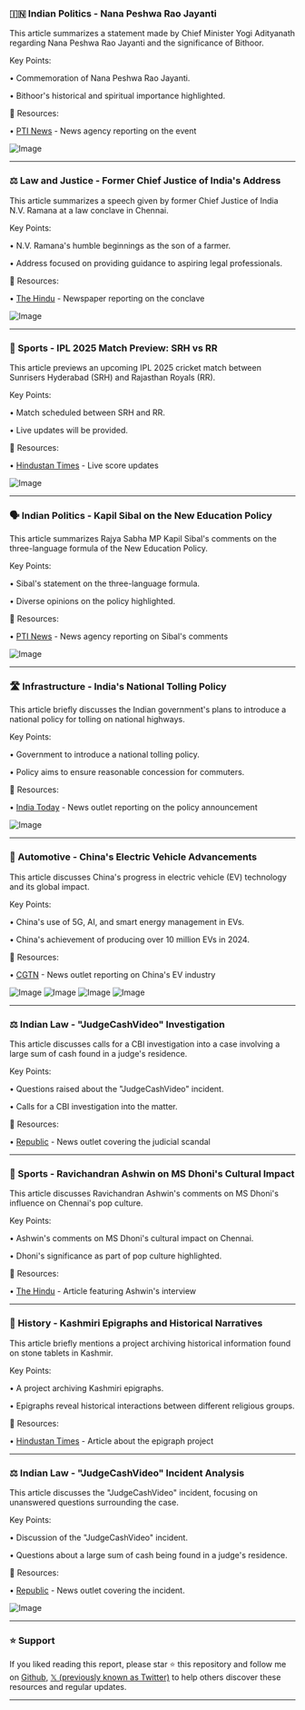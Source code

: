 ### 🇮🇳  Indian Politics - Nana Peshwa Rao Jayanti

This article summarizes a statement made by Chief Minister Yogi Adityanath regarding Nana Peshwa Rao Jayanti and the significance of Bithoor.


Key Points:

• Commemoration of Nana Peshwa Rao Jayanti.

• Bithoor's historical and spiritual importance highlighted.


🔗 Resources:

• [PTI News](https://x.com/PTI_News) - News agency reporting on the event

![Image](https://pbs.twimg.com/ext_tw_video_thumb/1903750133038419968/pu/img/u5YppV9S7-x4382G.jpg)


---

### ⚖️  Law and Justice - Former Chief Justice of India's Address

This article summarizes a speech given by former Chief Justice of India N.V. Ramana at a law conclave in Chennai.


Key Points:

• N.V. Ramana's humble beginnings as the son of a farmer.

• Address focused on providing guidance to aspiring legal professionals.


🔗 Resources:

• [The Hindu](https://x.com/the_hindu) - Newspaper reporting on the conclave

![Image](https://pbs.twimg.com/ext_tw_video_thumb/1903728257377423360/pu/img/-rdEcAJoTXmZE9FJ.jpg)


---

### 🚀 Sports - IPL 2025 Match Preview: SRH vs RR

This article previews an upcoming IPL 2025 cricket match between Sunrisers Hyderabad (SRH) and Rajasthan Royals (RR).


Key Points:

• Match scheduled between SRH and RR.

• Live updates will be provided.


🔗 Resources:

• [Hindustan Times](https://hindustantimes.com/cricket/srh-vs-rr-live-score-ipl-2025-sunrisers-hyderabad-vs-rajasthan-royals-latest-cricket-match-scorecard-today-23-march-101742709939769.html) - Live score updates


![Image](https://pbs.twimg.com/media/GmtfjxxbIAAlyaN?format=jpg&name=900x900)


---

### 🗣️ Indian Politics - Kapil Sibal on the New Education Policy

This article summarizes Rajya Sabha MP Kapil Sibal's comments on the three-language formula of the New Education Policy.


Key Points:

• Sibal's statement on the three-language formula.

• Diverse opinions on the policy highlighted.


🔗 Resources:

• [PTI News](https://x.com/PTI_News) - News agency reporting on Sibal's comments

![Image](https://pbs.twimg.com/ext_tw_video_thumb/1903707913455386624/pu/img/1kc_6Q_IoVd6Y4y9.jpg)


---

### 🛣️ Infrastructure - India's National Tolling Policy

This article briefly discusses the Indian government's plans to introduce a national policy for tolling on national highways.


Key Points:

•  Government to introduce a national tolling policy.

• Policy aims to ensure reasonable concession for commuters.


🔗 Resources:

• [India Today](https://x.com/IndiaToday) - News outlet reporting on the policy announcement

![Image](https://pbs.twimg.com/media/GmtOC0PacAAEfdq?format=jpg&name=small)


---

### 🚗 Automotive - China's Electric Vehicle Advancements

This article discusses China's progress in electric vehicle (EV) technology and its global impact.


Key Points:

• China's use of 5G, AI, and smart energy management in EVs.

• China's achievement of producing over 10 million EVs in 2024.


🔗 Resources:

• [CGTN](https://x.com/CGTNOfficial) - News outlet reporting on China's EV industry


![Image](https://pbs.twimg.com/media/Gmsy4eAbYAAFeNz?format=jpg&name=360x360)
![Image](https://pbs.twimg.com/media/Gmsy69KaQAAh2YB?format=jpg&name=360x360)
![Image](https://pbs.twimg.com/media/Gmsy9UxaQAAD6i8?format=jpg&name=360x360)
![Image](https://pbs.twimg.com/media/GmszgnBboAIWnCg?format=jpg&name=360x360)


---

### ⚖️  Indian Law -  "JudgeCashVideo" Investigation

This article discusses calls for a CBI investigation into a case involving a large sum of cash found in a judge's residence.


Key Points:

•  Questions raised about the "JudgeCashVideo" incident.

•  Calls for a CBI investigation into the matter.


🔗 Resources:

• [Republic](https://x.com/republic) - News outlet covering the judicial scandal


---

### 🏏  Sports - Ravichandran Ashwin on MS Dhoni's Cultural Impact

This article discusses Ravichandran Ashwin's comments on MS Dhoni's influence on Chennai's pop culture.


Key Points:

• Ashwin's comments on MS Dhoni's cultural impact on Chennai.

• Dhoni's significance as part of pop culture highlighted.


🔗 Resources:

• [The Hindu](https://x.com/the_hindu) - Article featuring Ashwin's interview


---

### 📜 History - Kashmiri Epigraphs and Historical Narratives

This article briefly mentions a project archiving historical information found on stone tablets in Kashmir.


Key Points:

•  A project archiving Kashmiri epigraphs.

•  Epigraphs reveal historical interactions between different religious groups.


🔗 Resources:

• [Hindustan Times](https://x.com/htTweets) - Article about the epigraph project


---

### ⚖️ Indian Law - "JudgeCashVideo" Incident Analysis

This article discusses the "JudgeCashVideo" incident, focusing on unanswered questions surrounding the case.


Key Points:

•  Discussion of the "JudgeCashVideo" incident.

•  Questions about a large sum of cash being found in a judge's residence.


🔗 Resources:

• [Republic](https://x.com/republic) - News outlet covering the incident.

![Image](https://pbs.twimg.com/ext_tw_video_thumb/1903662680009039872/pu/img/qlQbGk7CWypfiuvP.jpg)


---

### ⭐️ Support

If you liked reading this report, please star ⭐️ this repository and follow me on [Github](https://github.com/Drix10), [𝕏 (previously known as Twitter)](https://x.com/DRIX_10_) to help others discover these resources and regular updates.

---